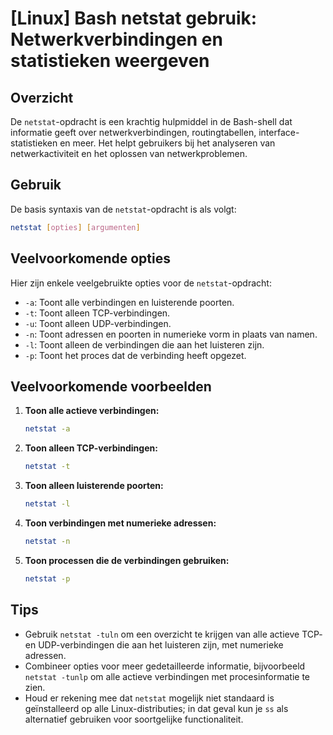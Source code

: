 # [Linux] Bash netstat gebruik: Netwerkverbindingen en statistieken weergeven

## Overzicht
De `netstat`-opdracht is een krachtig hulpmiddel in de Bash-shell dat informatie geeft over netwerkverbindingen, routingtabellen, interface-statistieken en meer. Het helpt gebruikers bij het analyseren van netwerkactiviteit en het oplossen van netwerkproblemen.

## Gebruik
De basis syntaxis van de `netstat`-opdracht is als volgt:

```bash
netstat [opties] [argumenten]
```

## Veelvoorkomende opties
Hier zijn enkele veelgebruikte opties voor de `netstat`-opdracht:

- `-a`: Toont alle verbindingen en luisterende poorten.
- `-t`: Toont alleen TCP-verbindingen.
- `-u`: Toont alleen UDP-verbindingen.
- `-n`: Toont adressen en poorten in numerieke vorm in plaats van namen.
- `-l`: Toont alleen de verbindingen die aan het luisteren zijn.
- `-p`: Toont het proces dat de verbinding heeft opgezet.

## Veelvoorkomende voorbeelden

1. **Toon alle actieve verbindingen:**

   ```bash
   netstat -a
   ```

2. **Toon alleen TCP-verbindingen:**

   ```bash
   netstat -t
   ```

3. **Toon alleen luisterende poorten:**

   ```bash
   netstat -l
   ```

4. **Toon verbindingen met numerieke adressen:**

   ```bash
   netstat -n
   ```

5. **Toon processen die de verbindingen gebruiken:**

   ```bash
   netstat -p
   ```

## Tips
- Gebruik `netstat -tuln` om een overzicht te krijgen van alle actieve TCP- en UDP-verbindingen die aan het luisteren zijn, met numerieke adressen.
- Combineer opties voor meer gedetailleerde informatie, bijvoorbeeld `netstat -tunlp` om alle actieve verbindingen met procesinformatie te zien.
- Houd er rekening mee dat `netstat` mogelijk niet standaard is geïnstalleerd op alle Linux-distributies; in dat geval kun je `ss` als alternatief gebruiken voor soortgelijke functionaliteit.